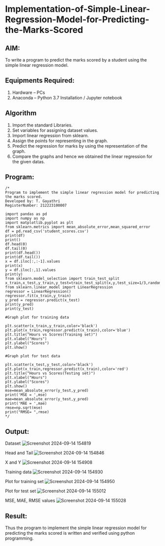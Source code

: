 # Implementation-of-Simple-Linear-Regression-Model-for-Predicting-the-Marks-Scored

## AIM:
To write a program to predict the marks scored by a student using the simple linear regression model.

## Equipments Required:
1. Hardware – PCs
2. Anaconda – Python 3.7 Installation / Jupyter notebook

## Algorithm
1. Import the standard Libraries.
2. Set variables for assigning dataset values.
3. Import linear regression from sklearn.
4. Assign the points for representing in the graph.
5. Predict the regression for marks by using the representation of the graph.
6. Compare the graphs and hence we obtained the linear regression for the given datas.

## Program:
```
/*
Program to implement the simple linear regression model for predicting the marks scored.
Developed by: T. Gayathri
RegisterNumber: 212223100007

import pandas as pd
import numpy as np
import matplotlib.pyplot as plt
from sklearn.metrics import mean_absolute_error,mean_squared_error
df = pd.read_csv('student_scores.csv')
print(df)
print()
df.head(0)
df.tail(0)
print(df.head())
print(df.tail())
x = df.iloc[:,:-1].values
print(x)
y = df.iloc[:,1].values
print(y)
from sklearn.model_selection import train_test_split
x_train,x_test,y_train,y_test=train_test_split(x,y,test_size=1/3,random_state=0)
from sklearn.linear_model import LinearRegression
regressor = LinearRegression()
regressor.fit(x_train,y_train)
y_pred = regressor.predict(x_test)
print(y_pred)
print(y_test)

#Graph plot for training data

plt.scatter(x_train,y_train,color='black')
plt.plot(x_train,regressor.predict(x_train),color='blue')
plt.title("Hours vs Scores(Training set)")
plt.xlabel("Hours")
plt.ylabel("Scores")
plt.show()

#Graph plot for test data

plt.scatter(x_test,y_test,color='black')
plt.plot(x_train,regressor.predict(x_train),color='red')
plt.title("Hours vs Scores(Testing set)")
plt.xlabel("Hours")
plt.ylabel("Scores")
plt.show()
mse=mean_absolute_error(y_test,y_pred)
print('MSE = ',mse)
mae=mean_absolute_error(y_test,y_pred)
print('MAE = ',mae)
rmse=np.sqrt(mse)
print("RMSE= ",rmse) 
*/
```

## Output:

Dataset
![Screenshot 2024-09-14 154819](https://github.com/user-attachments/assets/77cb02a6-0d21-4c16-b836-42713cf9078d)

Head and Tail
![Screenshot 2024-09-14 154846](https://github.com/user-attachments/assets/a9f319a1-c104-4c7f-aead-232905744783)

X and Y
![Screenshot 2024-09-14 154908](https://github.com/user-attachments/assets/53094fb8-61b9-4617-bfd9-2bef5e6b8de6)

Training data
![Screenshot 2024-09-14 154930](https://github.com/user-attachments/assets/608786a8-45c5-4bf4-b022-9a34d9bde8f1)

Plot for training set
![Screenshot 2024-09-14 154950](https://github.com/user-attachments/assets/5c5ae456-cdd0-4536-baec-20b0008bbfa6)

Plot for test set
![Screenshot 2024-09-14 155012](https://github.com/user-attachments/assets/af3f6b1b-7bfd-4f6d-b6d3-f09a9e5528c8)

MSE, MAE, RMSE values
![Screenshot 2024-09-14 155028](https://github.com/user-attachments/assets/807200e9-440c-4453-af3f-285d292451b9)


## Result:
Thus the program to implement the simple linear regression model for predicting the marks scored is written and verified using python programming.
